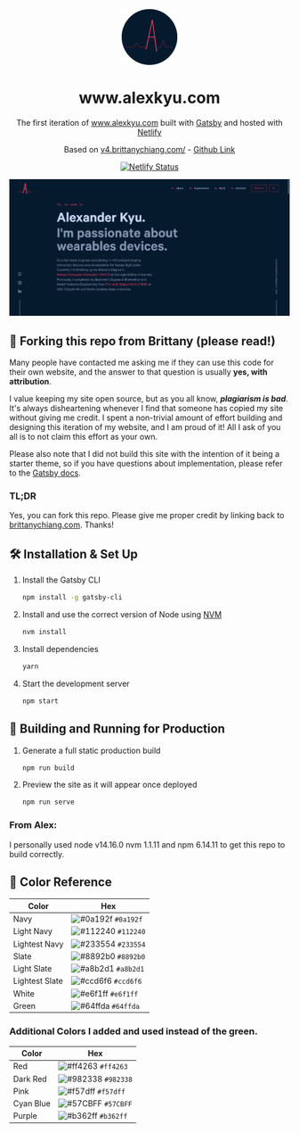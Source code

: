 <div align="center">
  <img alt="Logo" src="https://raw.githubusercontent.com/awkyu/portfolio/main/src/images/logo.png" width="100" />
</div>
<h1 align="center">
  www.alexkyu.com
</h1>
<p align="center">
  The first iteration of <a href="https://www.alexkyu.com" target="_blank">www.alexkyu.com</a> built with <a href="https://www.gatsbyjs.org/" target="_blank">Gatsby</a> and hosted with <a href="https://www.netlify.com/" target="_blank">Netlify</a>
</p>
<p align="center">
  Based on <a href="https://www.v4.brittanychiang.com/">v4.brittanychiang.com/</a> - <a href="https://github.com/bchiang7/v4">Github Link</a>
</p>
<p align="center">
  <a href="https://app.netlify.com/sites/alexkyu/deploys" target="_blank">
    <img src="https://api.netlify.com/api/v1/badges/22ae068b-7429-4e6e-a450-e69a6f90610b/deploy-status" alt="Netlify Status" />
  </a>
</p>

![demo](https://raw.githubusercontent.com/awkyu/portfolio/main/src/images/demo.png)

## 🚨 Forking this repo from Brittany (please read!)

Many people have contacted me asking me if they can use this code for their own website, and the answer to that question is usually **yes, with attribution**.

I value keeping my site open source, but as you all know, _**plagiarism is bad**_. It's always disheartening whenever I find that someone has copied my site without giving me credit. I spent a non-trivial amount of effort building and designing this iteration of my website, and I am proud of it! All I ask of you all is to not claim this effort as your own.

Please also note that I did not build this site with the intention of it being a starter theme, so if you have questions about implementation, please refer to the [Gatsby docs](https://www.gatsbyjs.org/docs/).

### TL;DR

Yes, you can fork this repo. Please give me proper credit by linking back to [brittanychiang.com](https://brittanychiang.com). Thanks!

## 🛠 Installation & Set Up

1. Install the Gatsby CLI

   ```sh
   npm install -g gatsby-cli
   ```

2. Install and use the correct version of Node using [NVM](https://github.com/nvm-sh/nvm)

   ```sh
   nvm install
   ```

3. Install dependencies

   ```sh
   yarn
   ```

4. Start the development server

   ```sh
   npm start
   ```

## 🚀 Building and Running for Production

1. Generate a full static production build

   ```sh
   npm run build
   ```

1. Preview the site as it will appear once deployed

   ```sh
   npm run serve
   ```

### From Alex:

I personally used node v14.16.0 nvm 1.1.11 and npm 6.14.11 to get this repo to build correctly.

## 🎨 Color Reference

| Color          | Hex                                                                |
| -------------- | ------------------------------------------------------------------ |
| Navy           | ![#0a192f](https://via.placeholder.com/10/0a192f?text=+) `#0a192f` |
| Light Navy     | ![#112240](https://via.placeholder.com/10/0a192f?text=+) `#112240` |
| Lightest Navy  | ![#233554](https://via.placeholder.com/10/303C55?text=+) `#233554` |
| Slate          | ![#8892b0](https://via.placeholder.com/10/8892b0?text=+) `#8892b0` |
| Light Slate    | ![#a8b2d1](https://via.placeholder.com/10/a8b2d1?text=+) `#a8b2d1` |
| Lightest Slate | ![#ccd6f6](https://via.placeholder.com/10/ccd6f6?text=+) `#ccd6f6` |
| White          | ![#e6f1ff](https://via.placeholder.com/10/e6f1ff?text=+) `#e6f1ff` |
| Green          | ![#64ffda](https://via.placeholder.com/10/64ffda?text=+) `#64ffda` |

### Additional Colors I added and used instead of the green.

| Color     | Hex                                                                |
| --------- | ------------------------------------------------------------------ |
| Red       | ![#ff4263](https://via.placeholder.com/10/ff4263?text=+) `#ff4263` |
| Dark Red  | ![#982338](https://via.placeholder.com/10/982338?text=+) `#982338` |
| Pink      | ![#f57dff](https://via.placeholder.com/10/f57dff?text=+) `#f57dff` |
| Cyan Blue | ![#57CBFF](https://via.placeholder.com/10/57CBFF?text=+) `#57CBFF` |
| Purple    | ![#b362ff](https://via.placeholder.com/10/b362ff?text=+) `#b362ff` |
